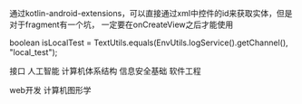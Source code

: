 通过kotlin-android-extensions，可以直接通过xml中控件的id来获取实体，但是对于fragment有一个坑，
一定要在onCreateView之后才能使用




boolean isLocalTest = TextUtils.equals(EnvUtils.logService().getChannel(), "local_test");



接口
人工智能
计算机体系结构
信息安全基础
软件工程


web开发
计算机图形学